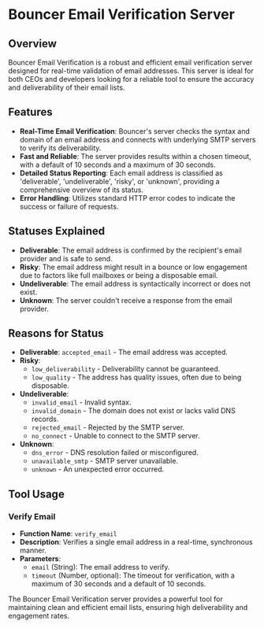 # Bouncer Email Verification Server

## Overview

Bouncer Email Verification is a robust and efficient email verification server designed for real-time validation of email addresses. This server is ideal for both CEOs and developers looking for a reliable tool to ensure the accuracy and deliverability of their email lists.

## Features

- **Real-Time Email Verification**: Bouncer's server checks the syntax and domain of an email address and connects with underlying SMTP servers to verify its deliverability.
- **Fast and Reliable**: The server provides results within a chosen timeout, with a default of 10 seconds and a maximum of 30 seconds.
- **Detailed Status Reporting**: Each email address is classified as 'deliverable', 'undeliverable', 'risky', or 'unknown', providing a comprehensive overview of its status.
- **Error Handling**: Utilizes standard HTTP error codes to indicate the success or failure of requests.

## Statuses Explained

- **Deliverable**: The email address is confirmed by the recipient's email provider and is safe to send.
- **Risky**: The email address might result in a bounce or low engagement due to factors like full mailboxes or being a disposable email.
- **Undeliverable**: The email address is syntactically incorrect or does not exist.
- **Unknown**: The server couldn't receive a response from the email provider.

## Reasons for Status

- **Deliverable**: `accepted_email` - The email address was accepted.
- **Risky**: 
  - `low_deliverability` - Deliverability cannot be guaranteed.
  - `low_quality` - The address has quality issues, often due to being disposable.
- **Undeliverable**:
  - `invalid_email` - Invalid syntax.
  - `invalid_domain` - The domain does not exist or lacks valid DNS records.
  - `rejected_email` - Rejected by the SMTP server.
  - `no_connect` - Unable to connect to the SMTP server.
- **Unknown**:
  - `dns_error` - DNS resolution failed or misconfigured.
  - `unavailable_smtp` - SMTP server unavailable.
  - `unknown` - An unexpected error occurred.

## Tool Usage

### Verify Email

- **Function Name**: `verify_email`
- **Description**: Verifies a single email address in a real-time, synchronous manner.
- **Parameters**:
  - `email` (String): The email address to verify.
  - `timeout` (Number, optional): The timeout for verification, with a maximum of 30 seconds and a default of 10 seconds.

The Bouncer Email Verification server provides a powerful tool for maintaining clean and efficient email lists, ensuring high deliverability and engagement rates.